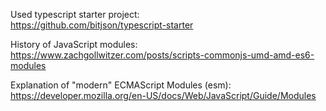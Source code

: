 

Used typescript starter project:\
https://github.com/bitjson/typescript-starter


History of JavaScript modules:\
https://www.zachgollwitzer.com/posts/scripts-commonjs-umd-amd-es6-modules

Explanation of "modern" ECMAScript Modules (esm):\
https://developer.mozilla.org/en-US/docs/Web/JavaScript/Guide/Modules

